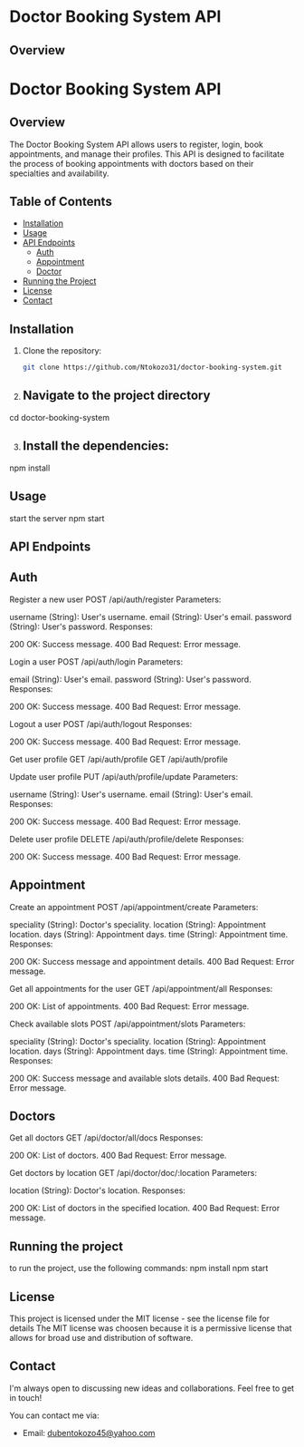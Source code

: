 # Doctor Booking System API

## Overview

# Doctor Booking System API

## Overview
The Doctor Booking System API allows users to register, login, book appointments, and manage their profiles. This API is designed to facilitate the process of booking appointments with doctors based on their specialties and availability.

## Table of Contents
- [Installation](#installation)
- [Usage](#usage)
- [API Endpoints](#api-endpoints)
  - [Auth](#auth)
  - [Appointment](#appointment)
  - [Doctor](#doctor)
- [Running the Project](#running-the-project)
- [License](#license)
- [Contact](#Contact)

## Installation
1. Clone the repository:
   ```sh
   git clone https://github.com/Ntokozo31/doctor-booking-system.git

2. ## Navigate to the project directory
cd doctor-booking-system

3. ## Install the dependencies:
npm install

## Usage

start the server
npm start

## API Endpoints

## Auth

Register a new user
POST /api/auth/register
Parameters:

username (String): User's username.
email (String): User's email.
password (String): User's password.
Responses:

200 OK: Success message.
400 Bad Request: Error message.

Login a user
POST /api/auth/login
Parameters:

email (String): User's email.
password (String): User's password.
Responses:

200 OK: Success message.
400 Bad Request: Error message.

Logout a user
POST /api/auth/logout
Responses:

200 OK: Success message.
400 Bad Request: Error message.

Get user profile
GET /api/auth/profile
GET /api/auth/profile

Update user profile
PUT /api/auth/profile/update
Parameters:

username (String): User's username.
email (String): User's email.
Responses:

200 OK: Success message.
400 Bad Request: Error message.

Delete user profile
DELETE /api/auth/profile/delete
Responses:

200 OK: Success message.
400 Bad Request: Error message.

## Appointment

Create an appointment
POST /api/appointment/create
Parameters:

speciality (String): Doctor's speciality.
location (String): Appointment location.
days (String): Appointment days.
time (String): Appointment time.
Responses:

200 OK: Success message and appointment details.
400 Bad Request: Error message.

Get all appointments for the user
GET /api/appointment/all
Responses:

200 OK: List of appointments.
400 Bad Request: Error message.

Check available slots
POST /api/appointment/slots
Parameters:

speciality (String): Doctor's speciality.
location (String): Appointment location.
days (String): Appointment days.
time (String): Appointment time.
Responses:

200 OK: Success message and available slots details.
400 Bad Request: Error message.

## Doctors

Get all doctors
GET /api/doctor/all/docs
Responses:

200 OK: List of doctors.
400 Bad Request: Error message.

Get doctors by location
GET /api/doctor/doc/:location
Parameters:

location (String): Doctor's location.
Responses:

200 OK: List of doctors in the specified location.
400 Bad Request: Error message.

## Running the project

to run the project, use the following commands:
npm install
npm start

## License

This project is licensed under the MIT license - see the license file for details
The MIT license was choosen because it is a permissive license that allows for broad use and distribution of software.

## Contact
I'm always open to discussing new ideas and collaborations.
Feel free to get in touch!

You can contact me via:
* Email: dubentokozo45@yahoo.com